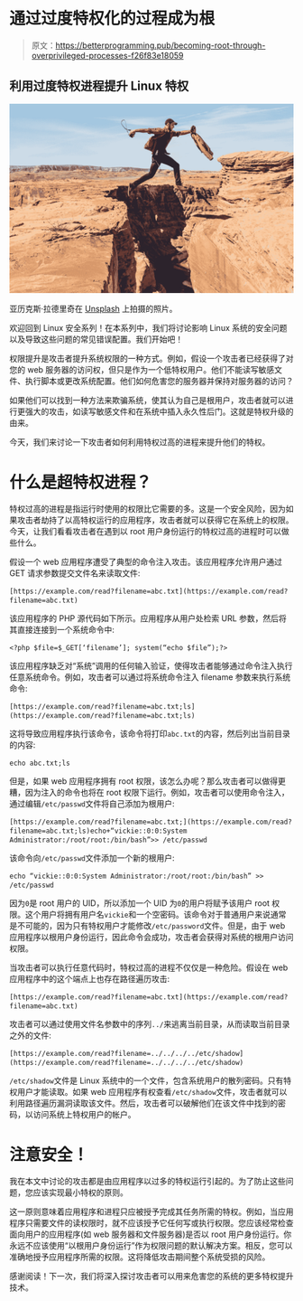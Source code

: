 # 通过过度特权化的过程成为根

> 原文：<https://betterprogramming.pub/becoming-root-through-overprivileged-processes-f26f83e18059>

## 利用过度特权进程提升 Linux 特权

![](img/f10ad77ea761ddcc0cabd7297d779b0a.png)

亚历克斯·拉德里奇在 [Unsplash](https://unsplash.com?utm_source=medium&utm_medium=referral) 上拍摄的照片。

欢迎回到 Linux 安全系列！在本系列中，我们将讨论影响 Linux 系统的安全问题以及导致这些问题的常见错误配置。我们开始吧！

权限提升是攻击者提升系统权限的一种方式。例如，假设一个攻击者已经获得了对您的 web 服务器的访问权，但只是作为一个低特权用户。他们不能读写敏感文件、执行脚本或更改系统配置。他们如何危害您的服务器并保持对服务器的访问？

如果他们可以找到一种方法来欺骗系统，使其认为自己是根用户，攻击者就可以进行更强大的攻击，如读写敏感文件和在系统中插入永久性后门。这就是特权升级的由来。

今天，我们来讨论一下攻击者如何利用特权过高的进程来提升他们的特权。

# 什么是超特权进程？

特权过高的进程是指运行时使用的权限比它需要的多。这是一个安全风险，因为如果攻击者劫持了以高特权运行的应用程序，攻击者就可以获得它在系统上的权限。今天，让我们看看攻击者在遇到以 root 用户身份运行的特权过高的进程时可以做些什么。

假设一个 web 应用程序遭受了典型的命令注入攻击。该应用程序允许用户通过 GET 请求参数提交文件名来读取文件:

```
[https://example.com/read?filename=abc.txt](https://example.com/read?filename=abc.txt)
```

该应用程序的 PHP 源代码如下所示。应用程序从用户处检索 URL 参数，然后将其直接连接到一个系统命令中:

```
<?php $file=$_GET[‘filename’]; system(“echo $file”);?>
```

该应用程序缺乏对“系统”调用的任何输入验证，使得攻击者能够通过命令注入执行任意系统命令。例如，攻击者可以通过将系统命令注入 filename 参数来执行系统命令:

```
[https://example.com/read?filename=abc.txt;ls](https://example.com/read?filename=abc.txt;ls)
```

这将导致应用程序执行该命令，该命令将打印`abc.txt`的内容，然后列出当前目录的内容:

```
echo abc.txt;ls
```

但是，如果 web 应用程序拥有 root 权限，该怎么办呢？那么攻击者可以做得更糟，因为注入的命令也将在 root 权限下运行。例如，攻击者可以使用命令注入，通过编辑`/etc/passwd`文件将自己添加为根用户:

```
[https://example.com/read?filename=abc.txt;](https://example.com/read?filename=abc.txt;ls)echo+“vickie::0:0:System Administrator:/root/root:/bin/bash”>> /etc/passwd
```

该命令向`/etc/passwd`文件添加一个新的根用户:

```
echo “vickie::0:0:System Administrator:/root/root:/bin/bash” >> /etc/passwd
```

因为`0`是 root 用户的 UID，所以添加一个 UID 为`0`的用户将赋予该用户 root 权限。这个用户将拥有用户名`vickie`和一个空密码。该命令对于普通用户来说通常是不可能的，因为只有特权用户才能修改`/etc/password`文件。但是，由于 web 应用程序以根用户身份运行，因此命令会成功，攻击者会获得对系统的根用户访问权限。

当攻击者可以执行任意代码时，特权过高的进程不仅仅是一种危险。假设在 web 应用程序中的这个端点上也存在路径遍历攻击:

```
[https://example.com/read?filename=abc.txt](https://example.com/read?filename=abc.txt)
```

攻击者可以通过使用文件名参数中的序列`../`来逃离当前目录，从而读取当前目录之外的文件:

```
[https://example.com/read?filename=../../../../etc/shadow](https://example.com/read?filename=../../../../etc/shadow)
```

`/etc/shadow`文件是 Linux 系统中的一个文件，包含系统用户的散列密码。只有特权用户才能读取。如果 web 应用程序有权查看`/etc/shadow`文件，攻击者就可以利用路径遍历漏洞读取该文件。然后，攻击者可以破解他们在该文件中找到的密码，以访问系统上特权用户的帐户。

# 注意安全！

我在本文中讨论的攻击都是由应用程序以过多的特权运行引起的。为了防止这些问题，您应该实现最小特权的原则。

这一原则意味着应用程序和进程只应被授予完成其任务所需的特权。例如，当应用程序只需要文件的读权限时，就不应该授予它任何写或执行权限。您应该经常检查面向用户的应用程序(如 web 服务器和文件服务器)是否以 root 用户身份运行。你永远不应该使用“以根用户身份运行”作为权限问题的默认解决方案。相反，您可以准确地授予应用程序所需的权限。这将降低攻击期间整个系统受损的风险。

感谢阅读！下一次，我们将深入探讨攻击者可以用来危害您的系统的更多特权提升技术。